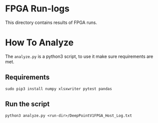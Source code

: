 # FPGA Run-logs
This directory contains results of FPGA runs. 

# How To Analyze
The `analyze.py` is a python3 script, to use it make sure requirements are met.

## Requirements
```
sudo pip3 install numpy xlsxwriter pytest pandas
```

## Run the script
```
python3 analyze.py <run-dir>/DeepPointV1FPGA_Host_Log.txt
```